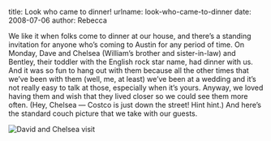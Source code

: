 title: Look who came to dinner!
urlname: look-who-came-to-dinner
date: 2008-07-06
author: Rebecca

We like it when folks come to dinner at our house, and there&#x02bc;s a standing
invitation for anyone who&#x02bc;s coming to Austin for any period of time. On
Monday, Dave and Chelsea (William&#x02bc;s brother and sister-in-law) and
Bentley, their toddler with the English rock star name, had dinner with us. And
it was so fun to hang out with them because all the other times that
we&#x02bc;ve been with them (well, me, at least) we&#x02bc;ve been at a wedding
and it&#x02bc;s not really easy to talk at those, especially when it&#x02bc;s
yours. Anyway, we loved having them and wish that they lived closer so we could
see them more often. (Hey, Chelsea &mdash; Costco is just down the street! Hint
hint.) And here&#x02bc;s the standard couch picture that we take with our
guests.

<img src="{static}/images/2008-06-30-david-visit.jpg" alt="David and Chelsea visit" class="img-fluid">

